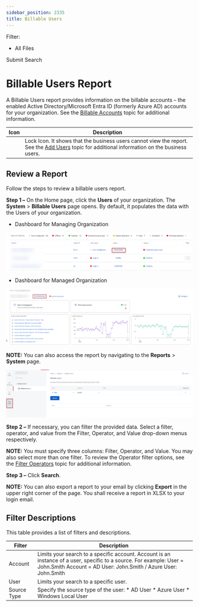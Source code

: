 ```yaml
---
sidebar_position: 2335
title: Billable Users
---
```


Filter: 

* All Files

Submit Search

# Billable Users Report

A Billable Users report provides information on the billable accounts – the enabled Active Directory/Microsoft Entra ID (formerly Azure AD) accounts for your organization. See the [Billable Accounts](../Organizations/BillableAccounts "Billable Accounts") topic for additional information.

| Icon | Description |
| --- | --- |
|  | Lock Icon. It shows that the business users cannot view the report. See the [Add Users](../Organizations/AddingUsers "Add Users") topic for additional information on the business users. |

## Review a Report

Follow the steps to review a billable users report.

**Step 1 –** On the Home page, click the **Users** of your organization. The **System** > **Billable Users** page opens. By default, it populates the data with the Users of your organization.

* Dashboard for Managing Organization

![](../../../../../../static/images/1Secure/Content/Resources/Images/1Secure/BillableUsersReportManagingOrg.png)

* Dashboard for Managed Organization

![](../../../../../../static/images/1Secure/Content/Resources/Images/1Secure/BillableAccountsManagedOrg.png)

**NOTE:** You can also access the report by navigating to the **Reports** > **System** page.

![BU Report screen](../../../../../../static/images/1Secure/Content/Resources/Images/1Secure/BillableUsersReport.png "BU Report screen")

**Step 2 –** If necessary, you can filter the provided data. Select a filter, operator, and value from the Filter, Operator, and Value drop-down menus respectively.

**NOTE:** You must specify three columns: Filter, Operator, and Value. You may also select more than one filter. To review the Operator filter options, see the [Filter Operators](FilterOperators "Filter Operators") topic for additional information.

**Step 3 –** Click **Search**.

**NOTE:** You can also export a report to your email by clicking **Export**  in the upper right corner of the page. You shall receive a report in XLSX to your login email.

## Filter Descriptions

This table provides a list of filters and descriptions.

| Filter | Description |
| --- | --- |
| Account | Limits your search to a specific account. Account is an instance of a user, specific to a source.  For example:  User = John.Smith  Account = AD User: John.Smith / Azure User: John.Smith |
| User | Limits your search to a specific user. |
| Source Type | Specify the source type of the user:   * AD User * Azure User * Windows Local User |